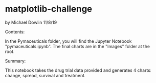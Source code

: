 # matplotlib-challenge
by Michael Dowlin
11/8/19

Contents:

In the Pymaceuticals folder, you will find the Jupyter Notebook "pymaceuticals.ipynb".  The final charts are in the "Images" folder at the root.

Summary:

This notebook takes the drug trial data provided and generates 4 charts: change, spread, survival and treatment. 
